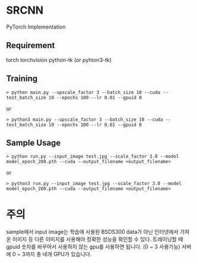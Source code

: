 # SRCNN
PyTorch Implementation

## Requirement
torch
torchvision
python-tk (or pyhton3-tk)

## Training

	> python main.py --upscale_factor 3 --batch_size 10 --cuda --test_batch_size 10 --epochs 100 --lr 0.01 --gpuid 0

or

	> python3 main.py --upscale_factor 3 --batch_size 10 --cuda --test_batch_size 10 --epochs 100 --lr 0.01 --gpuid 0

## Sample Usage

	> python run.py --input_image test.jpg --scale_factor 3.0 --model model_epoch_200.pth --cuda --output_filename <output_filename>

or

	> python3 run.py --input_image test.jpg --scale_factor 3.0 --model model_epoch_200.pth --cuda --output_filename <output_filename>

# 주의
sample에서 input image는 학습에 사용된 BSDS300 data가 아닌 인터넷에서 가져온 이미지 등 다른 이미지를 사용해야 정확한 성능을 확인할 수 있다.
트레이닝할 때 gpuid 숫자를 바꾸어서 사용하지 않는 gpu를 사용하면 됩니다. (0 ~ 3 사용가능)
서버에 0 ~ 3까지 총 네개 GPU가 있습니다.

